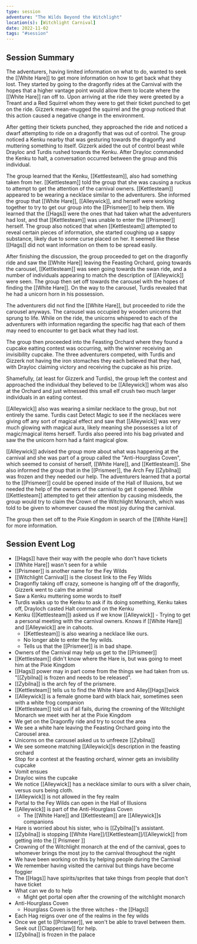 ```yaml
---
type: session
adventure: "The Wilds Beyond the Witchlight"
location(s): [Witchlight Carnival]
date: 2022-11-02
tags: "#session"
---
```


## Session Summary

The adventurers, having limited information on what to do, wanted to seek the [[White Hare]] to get more information on how to get back what they lost. They started by going to the dragonfly rides at the Carnival with the hopes that a higher vantage point would allow them to locate where the [[White Hare]] ran off to. Upon arriving at the ride they were greeted by a Treant and a Red Squirrel whom they were to get their ticket punched to get on the ride. Gizzerk mean-mugged the squirrel and the group noticed that this action caused a negative change in the environment.

After getting their tickets punched, they approached the ride and noticed a dwarf attempting to ride on a dragonfly that was out of control. The group noticed a Kenku nearby that was gesturing towards the dragonfly and muttering something to itself. Gizzerk aided the out of control beast while Drayloc and Turdis rushed towards the Kenku. After Drayloc commanded the Kenku to halt, a conversation occurred between the group and this individual. 

The group learned that the Kenku, [[Kettlesteam]], also had something taken from her. [[Kettlesteam]]
told the group that she was causing a ruckus to attempt to get the attention of the carnival owners.  [[Kettlesteam]] appeared to be wearing a necklace similar to the adventurers. She informed the group that [[White Hare]], [[Alleywick]], and herself were working together to try to get our group into the [[Prismeer]] to help them. We learned that the [[Hags]] were the ones that had taken what the adventurers had lost, and that [[Kettlesteam]] was unable to enter the [[Prismeer]] herself. The group also noticed that when [[Kettlesteam]] attempted to reveal certain pieces of information, she started coughing up a sappy substance, likely due to some curse placed on her. It seemed like these [[Hags]] did not want information on them to be spread easily.

After finishing the discussion, the group proceeded to get on the dragonfly ride and saw the [[White Hare]] leaving the Feasting Orchard, going towards the carousel, [[Kettlesteam]] was seen going towards the swan ride, and a number of individuals appearing to match the description of [[Alleywick]] were seen. The group then set off towards the carousel with the hopes of finding the [[White Hare]]. On the way to the carousel, Turdis revealed that he had a unicorn horn in his possession.

The adventurers did not find the [[White Hare]], but proceeded to ride the carousel anyways. The carousel was occupied by wooden unicorns that sprung to life. While on the ride, the unicorns whispered to each of the adventurers with information regarding the specific hag that each of them may need to encounter to get back what they had lost. 

The group then proceeded into the Feasting Orchard where they found a cupcake eatting contest was occurring, with the winner receiving an invisibility cupcake. The three adventurers competed, with Turdis and Gizzerk not having the iron stomaches they each believed that they had, with Drayloc claiming victory and receiving the cupcake as his prize.

Shamefully, (at least for Gizzerk and Turdis), the group left the contest and approached the individual they believed to be [[Alleywick]] whom was also at the Orchard and just witnessed this small elf crush two much larger individuals in an eating contest. 

[[Alleywick]] also was wearing a similar necklace to the group, but not entirely the same. Turdis cast Detect Magic to see if the necklaces were giving off any sort of magical effect and saw that [[Alleywick]]  was very much glowing with magical aura, likely meaning she possesses a lot of magic/magical items herself. Turdis also peered into his bag privated and saw the the unicorn horn had a faint magical glow.

[[Alleywick]] advised the group more about what was happening at the carnival and she was part of a group called the "Anti-Hourglass Coven", which seemed to consist of herself, [[White Hare]], and [[Kettlesteam]]. She also informed the group that in the [[Prismeer]], the Arch Fey [[Zybilna]] was frozen and they needed our help. The adventurers learned that a portal to the [[Prismeer]] could be opened inside of the Hall of Illusions, but we needed the help of the owners of the carnival to get it opened. While [[Kettlesteam]] attempted to get their attention by causing misdeeds, the group would try to claim the Crown of the Witchlight Monarch, which was told to be given to whomever caused the most joy during the carnival.

The group then set off to the Pixie Kingdom in search of the [[White Hare]] for more information.

## Session Event Log

- [[Hags]] have their way with the people who don't have tickets
- [[White Hare]] wasn't seen for a while
- [[Prismeer]] is another name for the Fey Wilds
- [[Witchlight Carnival]] is the closest link to the Fey Wilds
- Dragonfly taking off crazy, someone is hanging off of the dragonfly, Gizzerk went to calm the animal
- Saw a Kenku muttering some words to itself
- Turdis walks up to the Kenku to ask if its doing something, Kenku takes off, Drayloch casted Halt command on the Kenku
- Kenku ([[Kettlesteam]]) asked us if we know [[Alleywick]] - Trying to get a personal meeting with the carnival owners. Knows if [[White Hare]] and [[Alleywick]] are in cahoots.
	- [[Kettlesteam]] is also wearing a necklace like ours.
	- No longer able to enter the fey wilds. 
	- Tells us that the [[Prismeer]] is in bad shape.
- Owners of the Carnival may help us get to the [[Prismeer]]
- [[Kettlesteam]] didn't know where the Hare is, but was going to meet him at the Pixie Kingdom
- [[Hags]] power may in part come from the things we had taken from us. "[[Zybilna]] is frozen and needs to be released".
- [[Zybilna]] is the arch fey of the prismere. 
- [[Kettlesteam]] tells us to find the White Hare and Alley[[Hags]]wick
- [[Alleywick]] is a female gnome bard with black hair, sometimes seen with a white frog companion
- [[Kettlesteam]] told us if all fails, during the crowning of the Witchlight Monarch we meet with her at the Pixie Kingdom
- We get on the Dragonfly ride and try to scout the area
- We see a white hare leaving the Feasting Orchard going into the Carousel area.
- Unicorns on the carousel asked us to unfreeze [[Zybilna]]
- We see someone matching [[Alleywick]]s description in the feasting orchard
- Stop for a contest at the feasting orchard, winner gets an invisibility cupcake
- Vomit ensues
- Drayloc wins the cupcake
- We notice [[Alleywick]] has a necklace similar to ours with a silver chain, versus ours being cloth.
- [[Alleywick]] is not allowed in the fey realm
- Portal to the Fey Wilds can open in the Hall of Illusions
- [[Alleywick]] is part of the Anti-Hourglass Coven
	- The [[White Hare]] and [[Kettlesteam]] are [[Alleywick]]s companions
- Hare is worried about his sister, who is [[Zybilna]]'s assistant.
- [[Zybilna]] is stopping [[White Hare]]/[[Kettlesteam]]/[[Alleywick]] from getting into the [[ Prismeer ]]
- Crowning of the Witchlight monarch at the end of the carnival, goes to whomever brings the most joy to the carnival throughout the night
- We have been working on this by helping people during the Carnival
- We remember having visited the carnival but things have become foggier
- The [[Hags]] have spirits/sprites that take things from people that don't have ticket
- What can we do to help
	- Might get portal open after the crowning of the witchlight monarch
- Anti-Hourglass Coven
	- Hourglass Coven is the three witches - the [[Hags]]
- Each Hag reigns over one of the realms in the fey wilds
- Once we get to [[Prismeer]], we won't be able to travel between them. Seek out [[Clapperclaw]] for help.
- [[Zybilna]] is frozen in the palace
